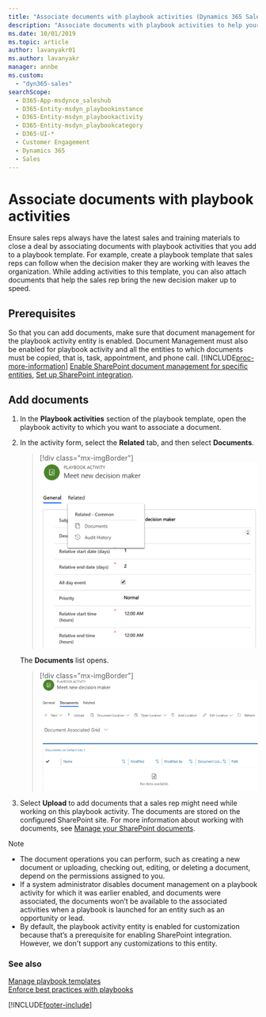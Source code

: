 ```yaml
---
title: "Associate documents with playbook activities (Dynamics 365 Sales) | MicrosoftDocs"
description: "Associate documents with playbook activities to help your team access accurate and current sales materials or training content to close a deal."
ms.date: 10/01/2019
ms.topic: article
author: lavanyakr01
ms.author: lavanyakr
manager: annbe
ms.custom: 
  - "dyn365-sales"
searchScope: 
  - D365-App-msdynce_saleshub
  - D365-Entity-msdyn_playbookinstance
  - D365-Entity-msdyn_playbookactivity
  - D365-Entity-msdyn_playbookcategory
  - D365-UI-*
  - Customer Engagement
  - Dynamics 365
  - Sales
---
```


# Associate documents with playbook activities

Ensure sales reps always have the latest sales and training materials to close a deal by associating documents with playbook activities that you add to a playbook template.
For example, create a playbook template that sales reps can follow when the decision maker they are working with leaves the organization. While adding activities to this template, you can also attach documents that help the sales rep bring the new decision maker up to speed. 

## Prerequisites

So that you can add documents, make sure that document management for the playbook activity entity is enabled. Document Management must also be enabled for playbook activity and all the entities to which documents must be copied, that is, task, appointment, and phone call. [!INCLUDE[proc-more-information](../includes/proc-more-information.md)] [Enable SharePoint document management for specific entities](/power-platform/admin/enable-sharepoint-document-management-specific-entities), [Set up SharePoint integration](/power-platform/admin/set-up-sharepoint-integration).

## Add documents 

1.	In the **Playbook activities** section of the playbook template, open the playbook activity to which you want to associate a document.

2.	In the activity form, select the **Related** tab, and then select **Documents**.

    > [!div class="mx-imgBorder"]  
    > ![Documents option on the Related tab.](media/documents-option-on-related-tab.png "Documents option on the Related tab")

    The **Documents** list opens.

    > [!div class="mx-imgBorder"]  
    > ![Documents tab on the Playbook activity form.](media/documents-tab-on-playbook-activity-form.png "Documents tab on the Playbook activity form")

3.	Select **Upload** to add documents that a sales rep might need while working on this playbook activity. The documents are stored on the configured SharePoint site. For more information about working with documents, see [Manage your SharePoint documents](../customerengagement/on-premises/basics/manage-sharepoint-documents-document-locations-in-dynamics-365-apps.md).


> [!NOTE]
>   -	The document operations you can perform, such as creating a new document or uploading, checking out, editing, or deleting a document, depend on the permissions assigned to you.  
>   - If a system administrator disables document management on a playbook activity for which it was earlier enabled, and documents were associated, the documents won’t be available to the associated activities when a playbook is launched for an entity such as an opportunity or lead.
>   - By default, the playbook activity entity is enabled for customization because that’s a prerequisite for enabling SharePoint integration. However, we don't support any customizations to this entity.

### See also
[Manage playbook templates](manage-playbook-templates.md)  
[Enforce best practices with playbooks](enforce-best-practices-playbooks.md)  


[!INCLUDE[footer-include](../includes/footer-banner.md)]
